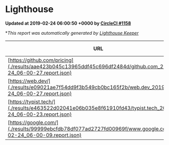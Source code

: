 
# Lighthouse

**Updated at 2019-02-24 06:00:50 +0000 by [CircleCI #1158](https://circleci.com/gh/ItinerisLtd/lighthouse-keeper-example/1158)**

**This report was automatically generated by [Lighthouse Keeper](https://github.com/itinerisltd/lighthouse-keeper)*

| URL | Performance | Accessibility | Best Practices | SEO | PWA | Updated At |
| --- | --- | --- | --- | --- | --- | --- |
| [https://github.com/pricing](./results/aae423b045c13965ddf45c696df2484d/github.com_2019-02-24_06-00-27.report.json) | 0.73 | 0.89 | 0.93 | 0.9 | 0.58 | 2019-02-24T06:00:27.002Z |
| [https://web.dev/](./results/e09021ae7f54dd9f3b549cb0bc165f2b/web.dev_2019-02-24_06-00-27.report.json) | 0.92 | 0.93 | 1 | 0.91 | 1 | 2019-02-24T06:00:27.918Z |
| [https://typist.tech/](./results/e463522d02041e06b035e8f61910fd43/typist.tech_2019-02-24_06-00-23.report.json) | 1 |  |  |  |  | 2019-02-24T06:00:23.840Z |
| [https://google.com/](./results/99999ebcfdb78df077ad2727fd00969f/www.google.com_2019-02-24_06-00-09.report.json) | 0.96 | 0.71 | 0.93 | 0.8 | 0.58 | 2019-02-24T06:00:09.495Z |

